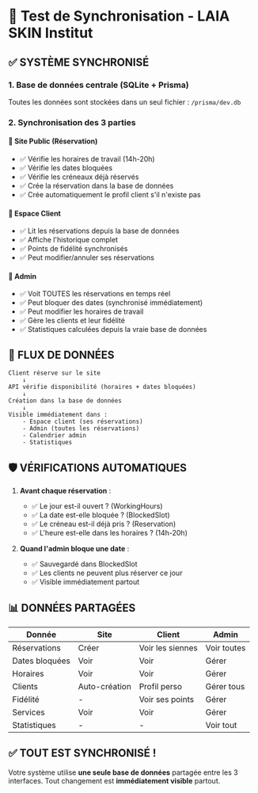 # 🔄 Test de Synchronisation - LAIA SKIN Institut

## ✅ SYSTÈME SYNCHRONISÉ

### 1. **Base de données centrale (SQLite + Prisma)**
Toutes les données sont stockées dans un seul fichier : `/prisma/dev.db`

### 2. **Synchronisation des 3 parties**

#### 📅 **Site Public (Réservation)**
- ✅ Vérifie les horaires de travail (14h-20h)
- ✅ Vérifie les dates bloquées
- ✅ Vérifie les créneaux déjà réservés
- ✅ Crée la réservation dans la base de données
- ✅ Crée automatiquement le profil client s'il n'existe pas

#### 👤 **Espace Client**
- ✅ Lit les réservations depuis la base de données
- ✅ Affiche l'historique complet
- ✅ Points de fidélité synchronisés
- ✅ Peut modifier/annuler ses réservations

#### 🔧 **Admin**
- ✅ Voit TOUTES les réservations en temps réel
- ✅ Peut bloquer des dates (synchronisé immédiatement)
- ✅ Peut modifier les horaires de travail
- ✅ Gère les clients et leur fidélité
- ✅ Statistiques calculées depuis la vraie base de données

## 🔄 FLUX DE DONNÉES

```
Client réserve sur le site
    ↓
API vérifie disponibilité (horaires + dates bloquées)
    ↓
Création dans la base de données
    ↓
Visible immédiatement dans :
    - Espace client (ses réservations)
    - Admin (toutes les réservations)
    - Calendrier admin
    - Statistiques
```

## 🛡️ VÉRIFICATIONS AUTOMATIQUES

1. **Avant chaque réservation** :
   - ✅ Le jour est-il ouvert ? (WorkingHours)
   - ✅ La date est-elle bloquée ? (BlockedSlot)
   - ✅ Le créneau est-il déjà pris ? (Reservation)
   - ✅ L'heure est-elle dans les horaires ? (14h-20h)

2. **Quand l'admin bloque une date** :
   - ✅ Sauvegardé dans BlockedSlot
   - ✅ Les clients ne peuvent plus réserver ce jour
   - ✅ Visible immédiatement partout

## 📊 DONNÉES PARTAGÉES

| Donnée | Site | Client | Admin |
|--------|------|--------|-------|
| Réservations | Créer | Voir les siennes | Voir toutes |
| Dates bloquées | Voir | Voir | Gérer |
| Horaires | Voir | Voir | Gérer |
| Clients | Auto-création | Profil perso | Gérer tous |
| Fidélité | - | Voir ses points | Gérer |
| Services | Voir | Voir | Gérer |
| Statistiques | - | - | Voir tout |

## ✅ TOUT EST SYNCHRONISÉ !

Votre système utilise **une seule base de données** partagée entre les 3 interfaces.
Tout changement est **immédiatement visible** partout.